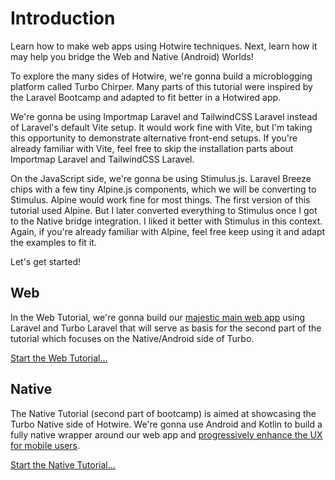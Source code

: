 # Introduction

Learn how to make web apps using Hotwire techniques. Next, learn how it may help you bridge the Web and Native (Android) Worlds!

To explore the many sides of Hotwire, we're gonna build a microblogging platform called Turbo Chirper. Many parts of this tutorial were inspired by the Laravel Bootcamp and adapted to fit better in a Hotwired app.

We're gonna be using Importmap Laravel and TailwindCSS Laravel instead of Laravel's default Vite setup. It would work fine with Vite, but I'm taking this opportunity to demonstrate alternative front-end setups. If you're already familiar with Vite, feel free to skip the installation parts about Importmap Laravel and TailwindCSS Laravel.

On the JavaScript side, we're gonna be using Stimulus.js. Laravel Breeze chips with a few tiny Alpine.js components, which we will be converting to Stimulus. Alpine would work fine for most things. The first version of this tutorial used Alpine. But I later converted everything to Stimulus once I got to the Native bridge integration. I liked it better with Stimulus in this context. Again, if you're already familiar with Alpine, feel free keep using it and adapt the examples to fit it.

Let's get started!

## Web

In the Web Tutorial, we're gonna build our [majestic main web app](https://m.signalvnoise.com/the-majestic-monolith/) using Laravel and Turbo Laravel that will serve as basis for the second part of the tutorial which focuses on the Native/Android side of Turbo.

[Start the Web Tutorial...](/installation)

## Native

The Native Tutorial (second part of bootcamp) is aimed at showcasing the Turbo Native side of Hotwire. We're gonna use Android and Kotlin to build a fully native wrapper around our web app and [progressively enhance the UX for mobile users](https://m.signalvnoise.com/basecamp-3-for-ios-hybrid-architecture/).

[Start the Native Tutorial...](/native-installation)
